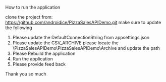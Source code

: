 How to run the application

clone the project from: https://github.com/androidice/PizzaSalesAPIDemo.git
make sure to update the following 
1. Please update the DefaultConnectionString from appsettings.json
2. Please update the CSV_ARCHIVE please locate the \PizzaSalesAPIDemo\PizzaSalesAPIDemo\Archive
   and update the path
3. Please Rebuild the application 
4. Run the application
5. Please provide feed back

Thank you so much
   